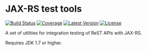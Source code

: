 JAX-RS test tools
=================

[![Build Status](https://img.shields.io/travis/pyranja/jaxrs-test-tools.svg)](https://travis-ci.org/pyranja/jaxrs-test-tools)
[![Coverage](https://img.shields.io/codecov/c/github/pyranja/jaxrs-test-tools.svg)](https://codecov.io/github/pyranja/jaxrs-test-tools)
[![Latest Version](https://img.shields.io/bintray/v/pyranja/maven/jaxrs-test-tools.svg)](https://bintray.com/pyranja/maven/jaxrs-test-tools)
[![License](https://img.shields.io/badge/license-apache--2-blue.svg)](http://www.apache.org/licenses/LICENSE-2.0)

A set of utilities for integration testing of ReST APIs with JAX-RS.

Requires JDK 1.7 or higher.
